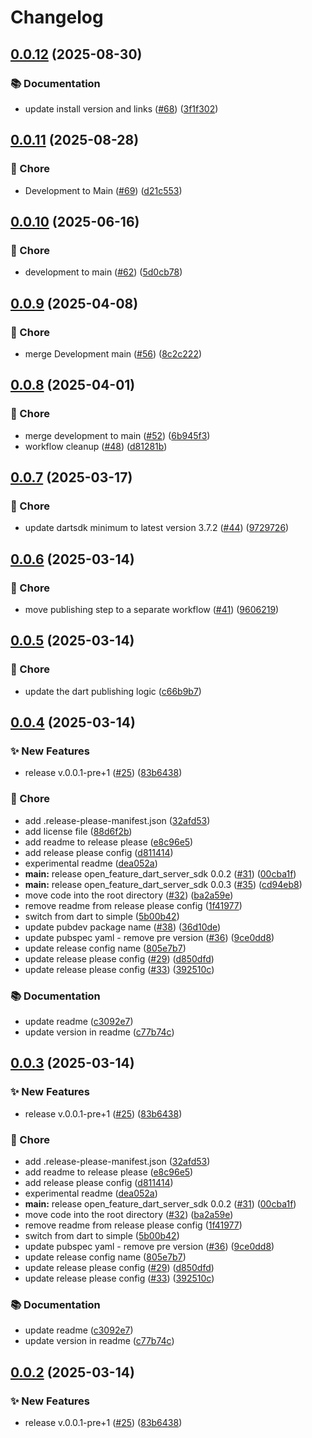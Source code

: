 # Changelog

## [0.0.12](https://github.com/open-feature/dart-server-sdk/compare/v0.0.11...v0.0.12) (2025-08-30)


### 📚 Documentation

* update install version and links ([#68](https://github.com/open-feature/dart-server-sdk/issues/68)) ([3f1f302](https://github.com/open-feature/dart-server-sdk/commit/3f1f30263a8ec89d14eb744bfcb192e36d15fc8e))

## [0.0.11](https://github.com/open-feature/dart-server-sdk/compare/v0.0.10...v0.0.11) (2025-08-28)


### 🧹 Chore

* Development to Main ([#69](https://github.com/open-feature/dart-server-sdk/issues/69)) ([d21c553](https://github.com/open-feature/dart-server-sdk/commit/d21c5539334681c2c96e354e088b8434c91e7d34))

## [0.0.10](https://github.com/open-feature/dart-server-sdk/compare/v0.0.9...v0.0.10) (2025-06-16)


### 🧹 Chore

* development to main ([#62](https://github.com/open-feature/dart-server-sdk/issues/62)) ([5d0cb78](https://github.com/open-feature/dart-server-sdk/commit/5d0cb788b3e9ed35df9a5cdcbcf9c8689a772c93))

## [0.0.9](https://github.com/open-feature/dart-server-sdk/compare/v0.0.8...v0.0.9) (2025-04-08)


### 🧹 Chore

* merge Development main ([#56](https://github.com/open-feature/dart-server-sdk/issues/56)) ([8c2c222](https://github.com/open-feature/dart-server-sdk/commit/8c2c22247e6347903c529783cd0477739fff1ecb))

## [0.0.8](https://github.com/open-feature/dart-server-sdk/compare/v0.0.7...v0.0.8) (2025-04-01)



### 🧹 Chore

* merge development to main ([#52](https://github.com/open-feature/dart-server-sdk/issues/52)) ([6b945f3](https://github.com/open-feature/dart-server-sdk/commit/6b945f3877e26714760f1cb7347b48e4aa8ab338))
* workflow cleanup ([#48](https://github.com/open-feature/dart-server-sdk/issues/48)) ([d81281b](https://github.com/open-feature/dart-server-sdk/commit/d81281bd43ffc3b903517e97d4308eebef1c43c8))

## [0.0.7](https://github.com/open-feature/dart-server-sdk/compare/v0.0.6...v0.0.7) (2025-03-17)


### 🧹 Chore

* update dartsdk minimum to latest version 3.7.2 ([#44](https://github.com/open-feature/dart-server-sdk/issues/44)) ([9729726](https://github.com/open-feature/dart-server-sdk/commit/9729726080e49ad86656c22778c723c724c08a96))

## [0.0.6](https://github.com/open-feature/dart-server-sdk/compare/v0.0.5...v0.0.6) (2025-03-14)


### 🧹 Chore

* move publishing step to a separate workflow ([#41](https://github.com/open-feature/dart-server-sdk/issues/41)) ([9606219](https://github.com/open-feature/dart-server-sdk/commit/96062192c23094a75cb027c384366cde7af03395))

## [0.0.5](https://github.com/open-feature/dart-server-sdk/compare/v0.0.4...v0.0.5) (2025-03-14)


### 🧹 Chore

* update the dart publishing logic ([c66b9b7](https://github.com/open-feature/dart-server-sdk/commit/c66b9b735940a2ccc3d1ada0391f8f266a3812c0))

## [0.0.4](https://github.com/open-feature/dart-server-sdk/compare/v0.0.3...v0.0.4) (2025-03-14)


### ✨ New Features

* release v.0.0.1-pre+1 ([#25](https://github.com/open-feature/dart-server-sdk/issues/25)) ([83b6438](https://github.com/open-feature/dart-server-sdk/commit/83b643864d7d6e100cfc337e2abf05eadd8f241e))


### 🧹 Chore

* add .release-please-manifest.json ([32afd53](https://github.com/open-feature/dart-server-sdk/commit/32afd5308fa5db55d7d86324c3bc1a8ebccbf96c))
* add license file ([88d6f2b](https://github.com/open-feature/dart-server-sdk/commit/88d6f2b94d57130b36a1ed164cadfef86bc6526e))
* add readme to release please ([e8c96e5](https://github.com/open-feature/dart-server-sdk/commit/e8c96e5fc5f5c5e417fc057c504cbfdcf53f14ab))
* add release please config ([d811414](https://github.com/open-feature/dart-server-sdk/commit/d8114148693338bc812a1b59ab24b591e99a5b1d))
* experimental readme ([dea052a](https://github.com/open-feature/dart-server-sdk/commit/dea052a3bea9edc0529931ed74510bd993e8a065))
* **main:** release open_feature_dart_server_sdk 0.0.2 ([#31](https://github.com/open-feature/dart-server-sdk/issues/31)) ([00cba1f](https://github.com/open-feature/dart-server-sdk/commit/00cba1f0c698bd167678af4f90b0b44954f83751))
* **main:** release open_feature_dart_server_sdk 0.0.3 ([#35](https://github.com/open-feature/dart-server-sdk/issues/35)) ([cd94eb8](https://github.com/open-feature/dart-server-sdk/commit/cd94eb81c406c19c85e817d0402fdbc7a16d370c))
* move code into the root directory ([#32](https://github.com/open-feature/dart-server-sdk/issues/32)) ([ba2a59e](https://github.com/open-feature/dart-server-sdk/commit/ba2a59e3b8796f5c28ccaa1105b20bb5b5ee0e50))
* remove readme from release please config ([1f41977](https://github.com/open-feature/dart-server-sdk/commit/1f41977b1d36423e0c9330d78f5428c837cf276d))
* switch from dart to simple ([5b00b42](https://github.com/open-feature/dart-server-sdk/commit/5b00b4240d84db1e11e6a469ca554a5185973478))
* update pubdev package name  ([#38](https://github.com/open-feature/dart-server-sdk/issues/38)) ([36d10de](https://github.com/open-feature/dart-server-sdk/commit/36d10de418cdb72ca21e724f7d5da6be47f348ad))
* update pubspec yaml - remove pre version ([#36](https://github.com/open-feature/dart-server-sdk/issues/36)) ([9ce0dd8](https://github.com/open-feature/dart-server-sdk/commit/9ce0dd87ca21c21f544104996d62cf9b8283f8a4))
* update release config name ([805e7b7](https://github.com/open-feature/dart-server-sdk/commit/805e7b784729fd6f92f76fb719685c170102bba4))
* update release please config ([#29](https://github.com/open-feature/dart-server-sdk/issues/29)) ([d850dfd](https://github.com/open-feature/dart-server-sdk/commit/d850dfd3c52ddd5b25ef2337cb1c285c38aa7cb5))
* update release please config ([#33](https://github.com/open-feature/dart-server-sdk/issues/33)) ([392510c](https://github.com/open-feature/dart-server-sdk/commit/392510ce318f7e5615d98c48e0ed6b54778493eb))


### 📚 Documentation

* update readme ([c3092e7](https://github.com/open-feature/dart-server-sdk/commit/c3092e7a119570759c4fa41274b11e4e89abcfc7))
* update version in readme ([c77b74c](https://github.com/open-feature/dart-server-sdk/commit/c77b74c52514315cc37c81c68b01a2c1e2bc0eee))

## [0.0.3](https://github.com/open-feature/dart-server-sdk/compare/open_feature_dart_server_sdk-v0.0.2...open_feature_dart_server_sdk-v0.0.3) (2025-03-14)


### ✨ New Features

* release v.0.0.1-pre+1 ([#25](https://github.com/open-feature/dart-server-sdk/issues/25)) ([83b6438](https://github.com/open-feature/dart-server-sdk/commit/83b643864d7d6e100cfc337e2abf05eadd8f241e))


### 🧹 Chore

* add .release-please-manifest.json ([32afd53](https://github.com/open-feature/dart-server-sdk/commit/32afd5308fa5db55d7d86324c3bc1a8ebccbf96c))
* add readme to release please ([e8c96e5](https://github.com/open-feature/dart-server-sdk/commit/e8c96e5fc5f5c5e417fc057c504cbfdcf53f14ab))
* add release please config ([d811414](https://github.com/open-feature/dart-server-sdk/commit/d8114148693338bc812a1b59ab24b591e99a5b1d))
* experimental readme ([dea052a](https://github.com/open-feature/dart-server-sdk/commit/dea052a3bea9edc0529931ed74510bd993e8a065))
* **main:** release open_feature_dart_server_sdk 0.0.2 ([#31](https://github.com/open-feature/dart-server-sdk/issues/31)) ([00cba1f](https://github.com/open-feature/dart-server-sdk/commit/00cba1f0c698bd167678af4f90b0b44954f83751))
* move code into the root directory ([#32](https://github.com/open-feature/dart-server-sdk/issues/32)) ([ba2a59e](https://github.com/open-feature/dart-server-sdk/commit/ba2a59e3b8796f5c28ccaa1105b20bb5b5ee0e50))
* remove readme from release please config ([1f41977](https://github.com/open-feature/dart-server-sdk/commit/1f41977b1d36423e0c9330d78f5428c837cf276d))
* switch from dart to simple ([5b00b42](https://github.com/open-feature/dart-server-sdk/commit/5b00b4240d84db1e11e6a469ca554a5185973478))
* update pubspec yaml - remove pre version ([#36](https://github.com/open-feature/dart-server-sdk/issues/36)) ([9ce0dd8](https://github.com/open-feature/dart-server-sdk/commit/9ce0dd87ca21c21f544104996d62cf9b8283f8a4))
* update release config name ([805e7b7](https://github.com/open-feature/dart-server-sdk/commit/805e7b784729fd6f92f76fb719685c170102bba4))
* update release please config ([#29](https://github.com/open-feature/dart-server-sdk/issues/29)) ([d850dfd](https://github.com/open-feature/dart-server-sdk/commit/d850dfd3c52ddd5b25ef2337cb1c285c38aa7cb5))
* update release please config ([#33](https://github.com/open-feature/dart-server-sdk/issues/33)) ([392510c](https://github.com/open-feature/dart-server-sdk/commit/392510ce318f7e5615d98c48e0ed6b54778493eb))


### 📚 Documentation

* update readme ([c3092e7](https://github.com/open-feature/dart-server-sdk/commit/c3092e7a119570759c4fa41274b11e4e89abcfc7))
* update version in readme ([c77b74c](https://github.com/open-feature/dart-server-sdk/commit/c77b74c52514315cc37c81c68b01a2c1e2bc0eee))

## [0.0.2](https://github.com/open-feature/dart-server-sdk/compare/open_feature_dart_server_sdk-v0.0.1...open_feature_dart_server_sdk-v0.0.2) (2025-03-14)


### ✨ New Features

* release v.0.0.1-pre+1 ([#25](https://github.com/open-feature/dart-server-sdk/issues/25)) ([83b6438](https://github.com/open-feature/dart-server-sdk/commit/83b643864d7d6e100cfc337e2abf05eadd8f241e))
